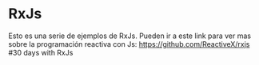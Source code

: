 # RxJs
Esto es una serie de ejemplos de RxJs.
Pueden ir a este link para ver mas sobre la programación reactiva con Js: https://github.com/ReactiveX/rxjs
#30 days with RxJs 
